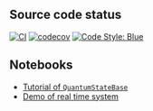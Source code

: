 <script id="MathJax-script" async src="https://cdn.jsdelivr.net/npm/mathjax@3/es5/tex-mml-chtml.js"></script>

## Source code status

[![CI](https://github.com/foldfelis-QO/SqState.jl/actions/workflows/ci.yml/badge.svg)](https://github.com/foldfelis-QO/SqState.jl/actions/workflows/ci.yml)
[![codecov](https://codecov.io/gh/foldfelis-QO/SqState.jl/branch/master/graph/badge.svg?token=5EFID3REPE)](https://codecov.io/gh/foldfelis-QO/SqState.jl)
[![Code Style: Blue](https://img.shields.io/badge/code%20style-blue-4495d1.svg)](https://github.com/invenia/BlueStyle)

## Notebooks

* [Tutorial of `QuantumStateBase`](notebook/QSB.jl.html)
* [Demo of real time system](notebook/model.jl.html)
